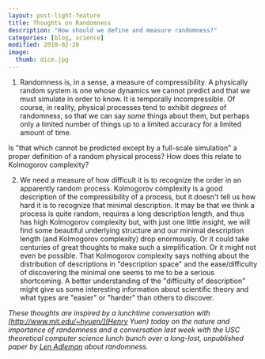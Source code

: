 ```yaml
---
layout: post-light-feature
title: Thoughts on Randomness
description: "How should we define and measure randomness?"
categories: [blog, science]
modified: 2010-02-28
image:
  thumb: dice.jpg
---
```

1) Randomness is, in a sense, a measure of compressibility.  A physically random system is one whose dynamics we cannot predict and that we must simulate in order to know.  It is temporally incompressible.  Of course, in reality, physical processes tend to exhibit <em>degrees</em> of randomness, so that we can say <em>some</em> things about them, but perhaps only a limited number of things up to a limited accuracy for a limited amount of time.

Is "that which cannot be predicted except by a full-scale simulation" a proper definition of a random physical process?  How does this relate to Kolmogorov complexity?  

2) We need a measure of how difficult it is to recognize the order in an apparently random process.  Kolmogorov complexity is a good description of the compressibility of a process, but it doesn't tell us how hard it is to recognize that minimal description.  It may be that we think a process is quite random, requires a long description length, and thus has high Kolmogorov complexity but, with just one little insight, we will find some beautiful underlying structure and our minimal description length (and Kolmogorov complexity) drop enormously.  Or it could take centuries of great thoughts to make such a simplification.  Or it might not even be possible.  That Kolmogorov complexity says nothing about the distribution of descriptions in "description space" and the ease/difficulty of discovering the minimal one seems to me to be a serious shortcoming.  A better understanding of the "difficulty of description" might give us some interesting information about scientific theory and what types are "easier" or "harder" than others to discover. 

<em>These thoughts are inspired by a lunchtime conversation with [http://www.mit.edu/~hyuen/](Henry Yuen) today on the nature and importance of randomness and a conversation last week with the USC theoretical computer science lunch bunch over a long-lost, unpublished paper by [Len Adleman](http://en.wikipedia.org/wiki/Leonard_Adleman) about randomness.</em>